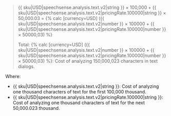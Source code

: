 > {{ sku|USD|speechsense.analysis.text.v2|string }} × 100,000 + {{ sku|USD|speechsense.analysis.text.v2|pricingRate.100000|string }} × 50,000.03 = {% calc [currency=USD] ({{ sku|USD|speechsense.analysis.text.v2|number }} × 100000 + {{ sku|USD|speechsense.analysis.text.v2|pricingRate.100000|number }} × 50000,03) %}
>
> Total: {% calc [currency=USD] ({{ sku|USD|speechsense.analysis.text.v2|number }} × 100000 + {{ sku|USD|speechsense.analysis.text.v2|pricingRate.100000|number }} × 50000,03) %}: Cost of analyzing 150,000,023 characters in text dialogs.

Where:
* {{ sku|USD|speechsense.analysis.text.v2|string }}: Cost of analyzing one thousand characters of text for the first 100,000 thousand.
* {{ sku|USD|speechsense.analysis.text.v2|pricingRate.100000|string }}: Cost of analyzing one thousand characters of text for the next 50,000.023 thousand.